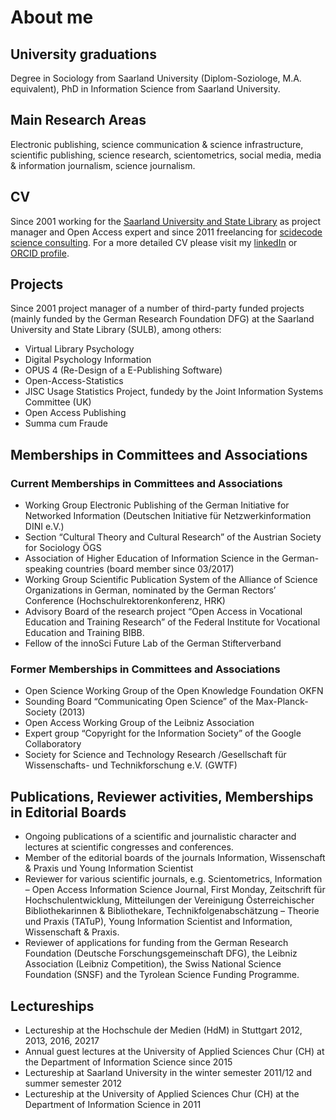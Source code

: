 # About me

## University graduations

Degree in Sociology from Saarland University (Diplom-Soziologe, M.A. equivalent), PhD in Information Science from Saarland University.

## Main Research Areas

Electronic publishing, science communication & science infrastructure, scientific publishing, science research, scientometrics, social media, media & information journalism, science journalism.

## CV

Since 2001 working for the [Saarland University and State Library](https://www.sulb.uni-saarland.de) as project manager and Open Access expert and since 2011 freelancing for [scidecode science consulting](https://scidecode.com). For a more detailed CV please visit my [linkedIn](https://de.linkedin.com/in/ulrichherb) or [ORCID profile](https://orcid.org/0000-0002-3500-3119).

## Projects

Since 2001 project manager of a number of third-party funded projects (mainly funded by the German Research Foundation DFG) at the Saarland University and State Library (SULB), among others:

- Virtual Library Psychology
- Digital Psychology Information
- OPUS 4 (Re-Design of a E-Publishing Software)
- Open-Access-Statistics
- JISC Usage Statistics Project, fundedy by the Joint Information Systems Committee (UK)
- Open Access Publishing
- Summa cum Fraude

## Memberships in Committees and Associations

### Current Memberships in Committees and Associations

- Working Group Electronic Publishing of the German Initiative for Networked Information (Deutschen Initiative für Netzwerkinformation DINI e.V.)
- Section “Cultural Theory and Cultural Research” of the Austrian Society for Sociology ÖGS
- Association of Higher Education of Information Science in the German-speaking countries (board member since 03/2017)
- Working Group Scientific Publication System of the Alliance of Science Organizations in German, nominated by the German Rectors’ Conference (Hochschulrektorenkonferenz, HRK)
- Advisory Board of the research project “Open Access in Vocational Education and Training Research” of the Federal Institute for Vocational Education and Training BIBB.
- Fellow of the innoSci Future Lab of the German Stifterverband

### Former Memberships in Committees and Associations

- Open Science Working Group of the Open Knowledge Foundation OKFN
- Sounding Board “Communicating Open Science” of the Max-Planck-Society (2013)
- Open Access Working Group of the Leibniz Association
- Expert group “Copyright for the Information Society” of the Google Collaboratory
- Society for Science and Technology Research /Gesellschaft für Wissenschafts- und Technikforschung e.V. (GWTF)

## Publications, Reviewer activities, Memberships in Editorial Boards

- Ongoing publications of a scientific and journalistic character and lectures at scientific congresses and conferences.
- Member of the editorial boards of the journals Information, Wissenschaft & Praxis und Young Information Scientist
- Reviewer for various scientific journals, e.g. Scientometrics,  Information – Open Access Information Science Journal, First Monday, Zeitschrift für Hochschulentwicklung, Mitteilungen der Vereinigung Österreichischer Bibliothekarinnen & Bibliothekare, Technikfolgenabschätzung – Theorie und Praxis (TATuP), Young Information Scientist and Information, Wissenschaft & Praxis.
- Reviewer of applications for funding from the German Research Foundation (Deutsche Forschungsgemeinschaft DFG), the Leibniz Association (Leibniz Competition), the Swiss National Science Foundation (SNSF) and the Tyrolean Science Funding Programme.


## Lectureships

- Lectureship at the Hochschule der Medien (HdM) in Stuttgart 2012, 2013, 2016, 20217
- Annual guest lectures at the University of Applied Sciences Chur (CH) at the Department of Information Science since 2015
- Lectureship at Saarland University in the winter semester 2011/12 and summer semester 2012
- Lectureship at the University of Applied Sciences Chur (CH) at the Department of Information Science in 2011